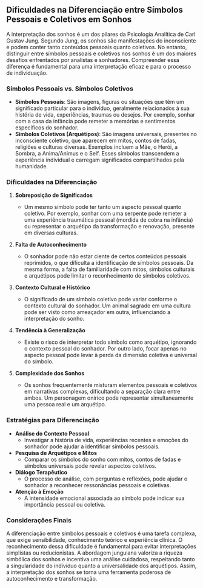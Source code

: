 
## Dificuldades na Diferenciação entre Símbolos Pessoais e Coletivos em Sonhos

A interpretação dos sonhos é um dos pilares da Psicologia Analítica de Carl Gustav Jung. Segundo Jung, os sonhos são manifestações do inconsciente e podem conter tanto conteúdos pessoais quanto coletivos. No entanto, distinguir entre símbolos pessoais e coletivos nos sonhos é um dos maiores desafios enfrentados por analistas e sonhadores. Compreender essa diferença é fundamental para uma interpretação eficaz e para o processo de individuação.

### Símbolos Pessoais vs. Símbolos Coletivos

- **Símbolos Pessoais**: São imagens, figuras ou situações que têm um significado particular para o indivíduo, geralmente relacionados à sua história de vida, experiências, traumas ou desejos. Por exemplo, sonhar com a casa da infância pode remeter a memórias e sentimentos específicos do sonhador.
- **Símbolos Coletivos (Arquétipos)**: São imagens universais, presentes no inconsciente coletivo, que aparecem em mitos, contos de fadas, religiões e culturas diversas. Exemplos incluem a Mãe, o Herói, a Sombra, a Anima/Animus e o Self. Esses símbolos transcendem a experiência individual e carregam significados compartilhados pela humanidade.

### Dificuldades na Diferenciação

1. **Sobreposição de Significados**
   - Um mesmo símbolo pode ter tanto um aspecto pessoal quanto coletivo. Por exemplo, sonhar com uma serpente pode remeter a uma experiência traumática pessoal (mordida de cobra na infância) ou representar o arquétipo da transformação e renovação, presente em diversas culturas.

2. **Falta de Autoconhecimento**
   - O sonhador pode não estar ciente de certos conteúdos pessoais reprimidos, o que dificulta a identificação de símbolos pessoais. Da mesma forma, a falta de familiaridade com mitos, símbolos culturais e arquétipos pode limitar o reconhecimento de símbolos coletivos.

3. **Contexto Cultural e Histórico**
   - O significado de um símbolo coletivo pode variar conforme o contexto cultural do sonhador. Um animal sagrado em uma cultura pode ser visto como ameaçador em outra, influenciando a interpretação do sonho.

4. **Tendência à Generalização**
   - Existe o risco de interpretar todo símbolo como arquétipo, ignorando o contexto pessoal do sonhador. Por outro lado, focar apenas no aspecto pessoal pode levar à perda da dimensão coletiva e universal do símbolo.

5. **Complexidade dos Sonhos**
   - Os sonhos frequentemente misturam elementos pessoais e coletivos em narrativas complexas, dificultando a separação clara entre ambos. Um personagem onírico pode representar simultaneamente uma pessoa real e um arquétipo.

### Estratégias para Diferenciação

- **Análise do Contexto Pessoal**
  - Investigar a história de vida, experiências recentes e emoções do sonhador pode ajudar a identificar símbolos pessoais.
- **Pesquisa de Arquétipos e Mitos**
  - Comparar os símbolos do sonho com mitos, contos de fadas e símbolos universais pode revelar aspectos coletivos.
- **Diálogo Terapêutico**
  - O processo de análise, com perguntas e reflexões, pode ajudar o sonhador a reconhecer ressonâncias pessoais e coletivas.
- **Atenção à Emoção**
  - A intensidade emocional associada ao símbolo pode indicar sua importância pessoal ou coletiva.

### Considerações Finais

A diferenciação entre símbolos pessoais e coletivos é uma tarefa complexa, que exige sensibilidade, conhecimento teórico e experiência clínica. O reconhecimento dessa dificuldade é fundamental para evitar interpretações simplistas ou reducionistas. A abordagem junguiana valoriza a riqueza simbólica dos sonhos e incentiva uma análise cuidadosa, respeitando tanto a singularidade do indivíduo quanto a universalidade dos arquétipos. Assim, a interpretação dos sonhos se torna uma ferramenta poderosa de autoconhecimento e transformação.

```
